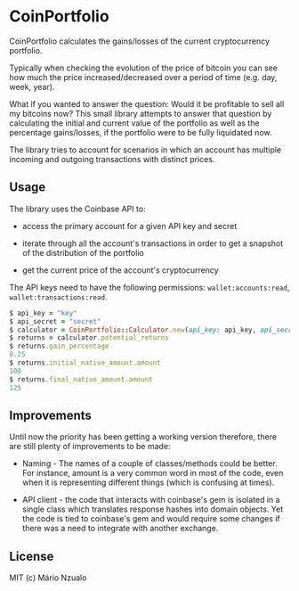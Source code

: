 # CoinPortfolio

CoinPortfolio calculates the gains/losses of the current cryptocurrency portfolio.

Typically when checking the evolution of the price of bitcoin you can see how much the price increased/decreased over
a period of time (e.g. day, week, year).

What if you wanted to answer the question: Would it be profitable to sell all my bitcoins now? This small library
attempts to answer that question by calculating the initial and current value of the portfolio as well as the
percentage gains/losses, if the portfolio were to be fully liquidated now.

The library tries to account for scenarios in which an account has multiple incoming and outgoing transactions with
distinct prices.

## Usage

The library uses the Coinbase API to:
- access the primary account for a given API key and secret

- iterate through all the account's transactions in order to get a snapshot of the distribution of the portfolio

- get the current price of the account's cryptocurrency

The API keys need to have the following permissions: `wallet:accounts:read`, `wallet:transactions:read`.

```ruby
$ api_key = "key"
$ api_secret = "secret"
$ calculator = CoinPortfolio::Calculator.new(api_key: api_key, api_secret: api_secret)
$ returns = calculator.potential_returns
$ returns.gain_percentage
0.25
$ returns.initial_native_amount.amount
100
$ returns.final_native_amount.amount
125
```

## Improvements
Until now the priority has been getting a working version therefore, there are still plenty of improvements to be made:
- Naming - The names of a couple of classes/methods could be better. For instance, amount is a very common word in most
of the code, even when it is representing different things (which is confusing at times).

- API client - the code that interacts with coinbase's gem is isolated in a single class which translates
response hashes into domain objects. Yet the code is tied to coinbase's gem and would require some changes if there was
a need to integrate with another exchange.

## License
MIT (c) Mário Nzualo
